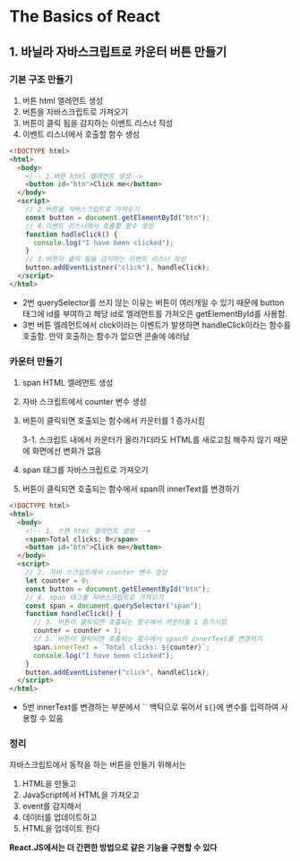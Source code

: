 # The Basics of React
## 1. 바닐라 자바스크립트로 카운터 버튼 만들기
### 기본 구조 만들기

1. 버튼 html 엘레먼트 생성
2. 버튼을 자바스크립트로 가져오기
3. 버튼이 클릭 됨을 감지하는 이벤트 리스너 작성
4. 이벤트 리스너에서 호출할 함수 생성

```html
<!DOCTYPE html>
<html>
  <body>
    <!-- 1.버튼 html 엘레먼트 생성-->
    <button id="btn">Click me</button>
  </body>
  <script>
    // 2.버튼을 자바스크립트로 가져오기  
    const button = document.getElementById("btn"); 
    // 4.이벤트 리스너에서 호출할 함수 생성
    function hadleClick() { 
      console.log("I have been clicked");
    }
    // 3.버튼이 클릭 됨을 감지하는 이벤트 리스너 작성
    button.addEventListner("click"), handleClick);
  </script>
</html>
```

* 2번 querySelector를 쓰지 않는 이유는 버튼이 여러개일 수 있기 때문에 button 태그에 id를 부여하고 해당 id로 엘레먼트를 가져오은 getElementById를 사용함.
* 3번 버튼 엘레먼트에서 click이라는 이벤트가 발생하면 handleClick이라는 함수를 호출함. 만약 호출하는 함수가 없으면 콘솔에 에러남

### 카운터 만들기

1. span HTML 엘레먼트 생성

2. 자바 스크립트에서 counter 변수 생성

3. 버튼이 클릭되면 호출되는 함수에서 카운터를 1 증가시킴

   3-1. 스크립트 내에서 카운터가 올라가더라도 HTML를 새로고침 해주지 않기 때문에 화면에선 변화가 없음

4. span 태그를 자바스크립트로 가져오기
5. 버튼이 클릭되면 호출되는 함수에서 span의 innerText를 변경하기

```html
<!DOCTYPE html>
<html>
  <body>
    <!-- 1. 스팬 html 엘레먼트 생성 -->
    <span>Total clicks: 0</span>
    <button id="btn">Click me</button>
  </body>
  <script>
    // 2. 자바 스크립트에서 counter 변수 생성
    let counter = 0;
    const button = document.getElementById("btn");
    // 4. span 태그를 자바스크립트로 가져오기
    const span = document.querySelector("span");
    function handleClick() {
      // 3. 버튼이 클릭되면 호출되는 함수에서 카운터를 1 증가시킴
      counter = counter + 1;
      // 5. 버튼이 클릭되면 호출되는 함수에서 span의 innerText를 변경하기
      span.innerText = `Total clicks: ${counter}`;
      console.log("I have been clicked");
    }
    button.addEventListener("click", handleClick);
  </script>
</html>
```

* 5번 innerText를 변경하는 부분에서 \`\` 백틱으로 묶어서 `${}`에 변수를 입력하여 사용할 수 있음

### 정리

자바스크립트에서 동작을 하는 버튼을 만들기 위해서는

1. HTML을 만들고
2.  JavaScript에서 HTML을 가져오고
3. event를 감지해서
4. 데이터를 업데이트하고
5. HTML을 업데이트 한다

**React.JS에서는 더 간편한 방법으로 같은 기능을 구현할 수 있다**
